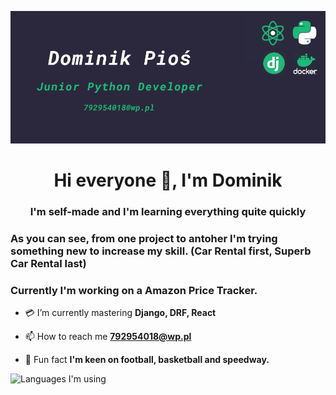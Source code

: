 ![Github Background](https://github.com/PiochU19/PiochU19/blob/main/background-github.png?raw=true)

<h1 align="center">Hi everyone 👋, I'm Dominik</h1>
<h3 align="center">I'm self-made and I'm learning everything quite quickly</h3>

<h3>As you can see, from one project to antoher I'm trying something new to increase my skill. (Car Rental first, Superb Car Rental last)</h3>
<h3>Currently I'm working on a Amazon Price Tracker.</h3>

- 💳 I’m currently mastering **Django, DRF, React**

- 📫 How to reach me **792954018@wp.pl**

- 🏈 Fun fact **I'm keen on football, basketball and speedway.**


![Languages I'm using](https://github-readme-stats.vercel.app/api/top-langs/?username=PiochU19&layout=compact)
